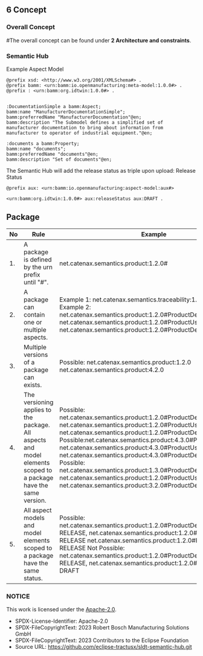 ## 6 Concept

### Overall Concept

#The overall concept can be found under **2 Architecture and
constraints**.

### Semantic Hub

Example Aspect Model
```
@prefix xsd: <http://www.w3.org/2001/XMLSchema#> .
@prefix bamm: <urn:bamm:io.openmanufacturing:meta-model:1.0.0#> .
@prefix : <urn:bamm:org.idtwin:1.0.0#> .


:DocumentationSimple a bamm:Aspect;
bamm:name "ManufacturerDocumentationSimple";
bamm:preferredName "ManufacturerDocumentation"@en;
bamm:description "The Submodel defines a simplified set of manufacturer documentation to bring about information from manufacturer to operator of industrial equipment."@en;

:documents a bamm:Property;
bamm:name "documents";
bamm:preferredName "documents"@en;
bamm:description "Set of documents"@en;
```

The Semantic Hub will add the release status as triple upon upload:
Release Status
```
@prefix aux: <urn:bamm:io.openmanufacturing:aspect-model:aux#>

<urn:bamm:org.idtwin:1.0.0#> aux:releaseStatus aux:DRAFT .
```

## Package
| No | Rule                                                                                                              | Example                                                                                                                                                                                                                                                                                                                                                                                                                                                                                                               |
|----|-------------------------------------------------------------------------------------------------------------------|-----------------------------------------------------------------------------------------------------------------------------------------------------------------------------------------------------------------------------------------------------------------------------------------------------------------------------------------------------------------------------------------------------------------------------------------------------------------------------------------------------------------------|
| 1. | A package is defined by the urn prefix until "#".                                                                 | net.catenax.semantics.product:1.2.0#                                                                                                                                                                                                                                                                                                                                                                                                                                                                                  |
| 2. | A package can contain one or multiple aspects.                                                                    | Example 1: net.catenax.semantics.traceability:1.2.0#Traceability Example 2: net.catenax.semantics.product:1.2.0#ProductDescription net.catenax.semantics.product:1.2.0#ProductUsage net.catenax.semantics.product:1.2.0#ProductDetails                                                                                                                                                                                                                                                                                |
| 3. | Multiple versions of a package can exists.                                                                        | Possible: net.catenax.semantics.product:1.2.0 net.catenax.semantics.product:4.2.0                                                                                                                                                                                                                                                                                                                                                                                                                                     |
| 4. | The versioning applies to the package.  All aspects and model elements scoped to a package have the same version. | Possible: net.catenax.semantics.product:1.2.0#ProductDescription  net.catenax.semantics.product:1.2.0#ProductUsage net.catenax.semantics.product:1.2.0#ProductDetails  Possible:net.catenax.semantics.product:4.3.0#ProductDescription  net.catenax.semantics.product:4.3.0#ProductUsage net.catenax.semantics.product:4.3.0#ProductDetails  Not Possible: net.catenax.semantics.product:1.3.0#ProductDescription net.catenax.semantics.product:1.2.0#ProductUsage net.catenax.semantics.product:3.2.0#ProductDetails |
| 5. | All aspect models and model elements scoped to a package have the same status.                                    | Possible: net.catenax.semantics.product:1.2.0#ProductDescription → RELEASE, net.catenax.semantics.product:1.2.0#ProductUsage → RELEASE net.catenax.semantics.product:1.2.0#ProductDetails → RELEASE Not Possible: net.catenax.semantics.product:1.2.0#ProductDescription → RELEASE, net.catenax.semantics.product:1.2.0#ProductUsage → DRAFT                                                                                                                                                                          |


### NOTICE

This work is licensed under the [Apache-2.0](https://www.apache.org/licenses/LICENSE-2.0).

- SPDX-License-Identifier: Apache-2.0
- SPDX-FileCopyrightText: 2023 Robert Bosch Manufacturing Solutions GmbH
- SPDX-FileCopyrightText: 2023 Contributors to the Eclipse Foundation
- Source URL: https://github.com/eclipse-tractusx/sldt-semantic-hub.git